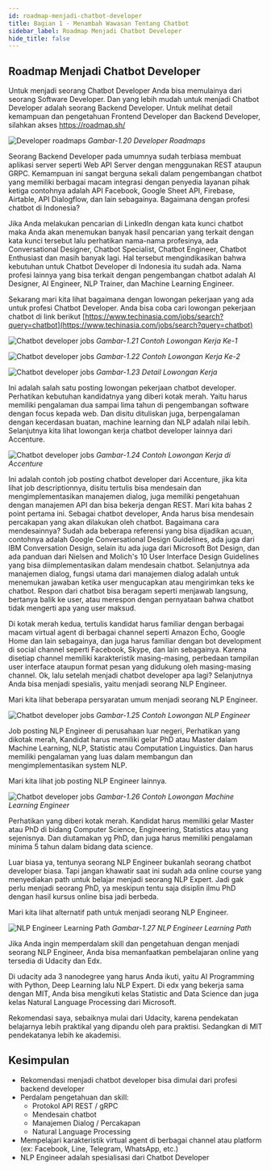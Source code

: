 ```yaml
---
id: roadmap-menjadi-chatbot-developer
title: Bagian 1 - Menambah Wawasan Tentang Chatbot
sidebar_label: Roadmap Menjadi Chatbot Developer
hide_title: false
---
```

## Roadmap Menjadi Chatbot Developer

Untuk menjadi seorang Chatbot Developer Anda bisa memulainya dari seorang Software Developer. Dan yang lebih mudah untuk menjadi Chatbot Developer adalah seorang Backend Developer. Untuk melihat detail kemampuan dan pengetahuan Frontend Developer dan Backend Developer, silahkan akses https://roadmap.sh/
  
![Developer roadmaps](../assets/bagian-1/gambar-1-20-developer-roadmaps.png)
*Gambar-1.20 Developer Roadmaps*

Seorang Backend Developer pada umumnya sudah terbiasa membuat aplikasi server seperti Web API Server dengan menggunakan REST ataupun GRPC. Kemampuan ini sangat berguna sekali dalam pengembangan chatbot yang memiliki berbagai macam integrasi dengan penyedia layanan pihak ketiga contohnya adalah API Facebook, Google Sheet API, Firebase, Airtable, API Dialogflow, dan lain sebagainya. Bagaimana dengan profesi chatbot di Indonesia?

Jika Anda melakukan pencarian di LinkedIn dengan kata kunci chatbot maka Anda akan menemukan banyak hasil pencarian yang terkait dengan kata kunci tersebut lalu perhatikan nama-nama profesinya, ada Conversational Designer, Chatbot Specialist, Chatbot Engineer, Chatbot Enthusiast dan masih banyak lagi. Hal tersebut mengindikasikan bahwa kebutuhan untuk Chatbot Developer di Indonesia itu sudah ada. Nama profesi lainnya yang bisa terkait dengan pengembangan chatbot adalah AI Designer, AI Engineer, NLP Trainer, dan Machine Learning Engineer.

Sekarang mari kita lihat bagaimana dengan lowongan pekerjaan yang ada untuk profesi Chatbot Developer. Anda bisa coba cari lowongan pekerjaan chatbot di link berikut [https://www.techinasia.com/jobs/search?query=chatbot](https://www.techinasia.com/jobs/search?query=chatbot)

![Chatbot developer jobs](../assets/bagian-1/gambar-1-21-sample-lowongan-kerja-1.png)
*Gambar-1.21 Contoh Lowongan Kerja Ke-1*

![Chatbot developer jobs](../assets/bagian-1/gambar-1-22-sample-lowongan-kerja-2.png)
*Gambar-1.22 Contoh Lowongan Kerja Ke-2*

![Chatbot developer jobs](../assets/bagian-1/gambar-1-23-sample-lowongan-kerja-3.png)
*Gambar-1.23 Detail Lowongan Kerja*

Ini adalah salah satu posting lowongan pekerjaan chatbot developer. Perhatikan kebutuhan kandidatnya yang diberi kotak merah. Yaitu harus memiliki pengalaman dua sampai lima tahun di pengembangan software dengan focus kepada web. Dan disitu dituliskan juga, berpengalaman dengan kecerdasan buatan, machine learning dan NLP adalah nilai lebih.
Selanjutnya kita lihat lowongan kerja chatbot developer lainnya dari Accenture.

![Chatbot developer jobs](../assets/bagian-1/gambar-1-24-sample-lowongan-kerja-4.png)
*Gambar-1.24 Contoh Lowongan Kerja di Accenture*

Ini adalah contoh job posting chatbot developer dari Accenture, jika kita lihat job descriptionnya, disitu tertulis bisa mendesain dan mengimplementasikan manajemen dialog, juga memiliki pengetahuan dengan manajemen API dan bisa bekerja dengan REST. Mari kita bahas 2 point pertama ini.
Sebagai chatbot developer, Anda harus bisa mendesain percakapan yang akan dilakukan oleh chatbot. Bagaimana cara mendesainnya? Sudah ada beberapa referensi yang bisa dijadikan acuan, contohnya adalah Google Conversational Design Guidelines, ada juga dari IBM Conversation Design, selain itu ada juga dari Microsoft Bot Design, dan ada panduan dari Nielsen and Molich's 10 User Interface Design Guidelines yang bisa diimplementasikan dalam mendesain chatbot.
Selanjutnya ada manajemen dialog, fungsi utama dari manajemen dialog adalah untuk menemukan jawaban ketika user mengucapkan atau mengirimkan teks ke chatbot. Respon dari chatbot bisa beragam seperti menjawab langsung, bertanya balik ke user, atau merespon dengan pernyataan bahwa chatbot tidak mengerti apa yang user maksud.

Di kotak merah kedua, tertulis kandidat harus familiar dengan berbagai macam virtual agent di berbagai channel seperti Amazon Echo, Google Home dan lain sebagainya, dan juga harus familiar dengan bot development di social channel seperti Facebook, Skype, dan lain sebagainya. Karena disetiap channel memiliki karakteristik masing-masing, perbedaan tampilan user interface ataupun format pesan yang didukung oleh masing-masing channel.
Ok, lalu setelah menjadi chatbot developer apa lagi?
Selanjutnya Anda bisa menjadi spesialis, yaitu menjadi seorang NLP Engineer.

Mari kita lihat beberapa persyaratan umum menjadi seorang NLP Engineer.

![Chatbot developer jobs](../assets/bagian-1/gambar-1-25-sample-lowongan-kerja-5.png)
*Gambar-1.25 Contoh Lowongan NLP Engineer*

Job posting NLP Engineer di perusahaan luar negeri, Perhatikan yang dikotak merah, Kandidat harus memiliki gelar PhD atau Master dalam Machine Learning, NLP, Statistic atau Computation Linguistics.
Dan harus memiliki pengalaman yang luas dalam membangun dan mengimplementasikan system NLP.

Mari kita lihat job posting NLP Engineer lainnya.

![Chatbot developer jobs](../assets/bagian-1/gambar-1-26-sample-lowongan-kerja-6.png)
*Gambar-1.26 Contoh Lowongan Machine Learning Engineer*

Perhatikan yang diberi kotak merah. Kandidat harus memiliki gelar Master atau PhD di bidang Computer Science, Engineering, Statistics atau yang sejenisnya. Dan diutamakan yg PhD, dan juga harus memiliki pengalaman minima 5 tahun dalam bidang data science.

Luar biasa ya, tentunya seorang NLP Engineer bukanlah seorang chatbot developer biasa. Tapi jangan khawatir saat ini sudah ada online course yang menyediakan path untuk belajar menjadi seorang NLP Expert. Jadi gak perlu menjadi seorang PhD, ya meskipun tentu saja disiplin ilmu PhD dengan hasil kursus online bisa jadi berbeda.

Mari kita lihat alternatif path untuk menjadi seorang NLP Engineer.

![NLP Engineer Learning Path](../assets/bagian-1/gambar-1-27-nanodegree.png)
*Gambar-1.27 NLP Engineer Learning Path*

Jika Anda ingin memperdalam skill dan pengetahuan dengan menjadi seorang NLP Engineer, Anda bisa memanfaatkan pembelajaran online yang tersedia di Udacity dan Edx.

Di udacity ada 3 nanodegree yang harus Anda ikuti, yaitu AI Programming with Python, Deep Learning lalu NLP Expert. Di edx yang bekerja sama dengan MIT, Anda bisa mengikuti kelas Statistic and Data Science dan juga kelas Natural Language Processing dari Microsoft.

Rekomendasi saya, sebaiknya mulai dari Udacity, karena pendekatan belajarnya lebih praktikal yang dipandu oleh para praktisi. Sedangkan di MIT pendekatanya lebih ke akademisi.

## Kesimpulan

- Rekomendasi menjadi chatbot developer bisa dimulai dari profesi backend developer
- Perdalam pengetahuan dan skill:
  - Protokol API REST / gRPC
  - Mendesain chatbot
  - Manajemen Dialog / Percakapan
  - Natural Language Processing
- Mempelajari karakteristik virtual agent di berbagai channel atau platform (ex: Facebook, Line, Telegram, WhatsApp, etc.)
- NLP Engineer adalah spesialisasi dari Chatbot Developer
